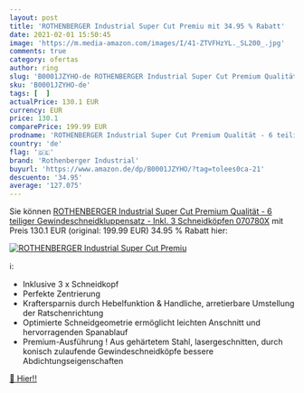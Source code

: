 ```yaml
---
layout: post
title: 'ROTHENBERGER Industrial Super Cut Premiu mit 34.95 % Rabatt'
date: 2021-02-01 15:50:45
image: 'https://m.media-amazon.com/images/I/41-ZTVFHzYL._SL200_.jpg'
comments: true
category: ofertas
author: ring
slug: 'B0001JZYHO-de ROTHENBERGER Industrial Super Cut Premium Qualität - 6...'
sku: 'B0001JZYHO-de'
tags: [  ]
actualPrice: 130.1 EUR
currency: EUR
price: 130.1
comparePrice: 199.99 EUR
prodname: 'ROTHENBERGER Industrial Super Cut Premium Qualität - 6 teiliger Gewindeschneidkluppensatz - Inkl. 3 Schneidköpfen 070780X'
country: 'de'
flag: '🇩🇪'
brand: 'Rothenberger Industrial'
buyurl: 'https://www.amazon.de/dp/B0001JZYHO/?tag=tolees0ca-21'
descuento: '34.95'
average: '127.075'
---
```


Sie können [ROTHENBERGER Industrial Super Cut Premium Qualität - 6 teiliger Gewindeschneidkluppensatz - Inkl. 3 Schneidköpfen 070780X](https://www.amazon.de/dp/B0001JZYHO/?tag=tolees0ca-21) mit Preis 130.1 EUR (original: 199.99 EUR) 34.95 % Rabatt hier:

[![ROTHENBERGER Industrial Super Cut Premiu](https://m.media-amazon.com/images/I/41-ZTVFHzYL._SL200_.jpg)](https://www.amazon.de/dp/B0001JZYHO/?tag=tolees0ca-21)

ℹ️:

- Inklusive 3 x Schneidkopf
- Perfekte Zentrierung
- Kraftersparnis durch Hebelfunktion & Handliche, arretierbare Umstellung der Ratschenrichtung
- Optimierte Schneidgeometrie ermöglicht leichten Anschnitt und hervorragenden Spanablauf
- Premium-Ausführung ! Aus gehärtetem Stahl, lasergeschnitten, durch konisch zulaufende Gewindeschneidköpfe bessere Abdichtungseigenschaften

[🛒 Hier!!](https://www.amazon.de/dp/B0001JZYHO/?tag=tolees0ca-21)
